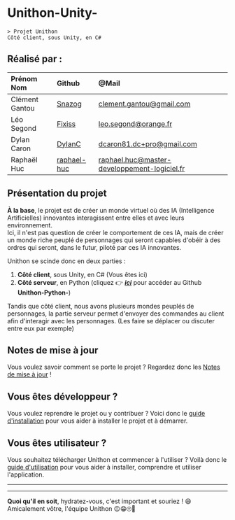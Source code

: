 # Unithon-Unity- 

    > Projet Unithon
    Côté client, sous Unity, en C#

## Réalisé par :

| Prénom Nom     | Github                                        | @Mail                                        |
| :------------- | :-------------------------------------------- | :------------------------------------------- |
| Clément Gantou | [Snazog](https://github.com/Snazog)           | clement.gantou@gmail.com                     |
| Léo Segond     | [Fixiss](https://github.com/Fixiss)           | leo.segond@orange.fr                         |
| Dylan Caron    | [DyIanC](https://github.com/DyIanC)           | dcaron81.dc+pro@gmail.com                    |
| Raphaël Huc    | [raphael-huc](https://github.com/raphael-huc) | raphael.huc@master-developpement-logiciel.fr |


## Présentation du projet

**À la base**, le projet est de créer un monde virtuel où des IA (Intelligence Artificielles) innovantes interagissent entre elles et avec leurs environnement.  
Ici, il n'est pas question de créer le comportement de ces IA, mais de créer un monde riche peuplé de personnages qui seront capables d'obéir à des ordres qui seront, dans le futur, piloté par ces IA innovantes.

Unithon se scinde donc en deux parties :  
1. **Côté client**, sous Unity, en C# (Vous êtes ici)
2. **Côté serveur**, en Python (cliquez 👉 [**_ici_**](https://github.com/DyIanC/Unithon-Python-) pour accéder au Github **Unithon-Python-**)

Tandis que côté client, nous avons plusieurs mondes peuplés de personnages, 
la partie serveur permet d'envoyer des commandes au client afin d'interagir 
avec les personnages. (Les faire se déplacer ou discuter entre eux par exemple)

## Notes de mise à jour

Vous voulez savoir comment se porte le projet ? Regardez donc les [Notes de mise à jour](https://drive.google.com/file/d/1AhhHErn3xhpdWZRk0vw4-at9nA2hini-/view?usp=sharing) !

## Vous êtes développeur ?

Vous voulez reprendre le projet ou y contribuer ? Voici donc le [guide d'installation](https://drive.google.com/file/d/1fj3_3TCKh9zAtgwm7vxOD3_vK8IKA02R/view?usp=sharing) pour vous aider à installer le projet et à démarrer.

## Vous êtes utilisateur ?

Vous souhaitez télécharger Unithon et commencer à l'utiliser ? Voilà donc le [guide d'utilisation](https://drive.google.com/file/d/1nI0STlujoKGWrNb0FI0o2TLqOPFObRsB/view?usp=sharing) pour vous aider à installer, comprendre et utiliser l'application.

---
---

**Quoi qu'il en soit**, hydratez-vous, c'est important et souriez ! 😄  
Amicalement vôtre, l'équipe Unithon 😉😁🙄🤔
